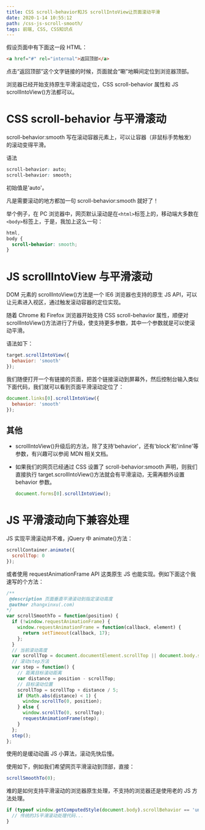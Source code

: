 ```yaml
---
title: CSS scroll-behavior和JS scrollIntoView让页面滚动平滑
date: 2020-1-14 10:55:12
path: /css-js-scroll-smooth/
tags: 前端, CSS, CSS知识点
---
```


假设页面中有下面这一段 HTML：

```html
<a href="#" rel="internal">返回顶部</a>
```

点击“返回顶部”这个文字链接的时候，页面就会“唰”地瞬间定位到浏览器顶部。

浏览器已经开始支持原生平滑滚动定位，CSS scroll-behavior 属性和 JS scrollIntoView()方法都可以。

# CSS scroll-behavior 与平滑滚动

scroll-behavior:smooth 写在滚动容器元素上，可以让容器（非鼠标手势触发）的滚动变得平滑。

语法

```css
scroll-behavior: auto;
scroll-behavior: smooth;
```

初始值是'auto'。

凡是需要滚动的地方都加一句 scroll-behavior:smooth 就好了！

举个例子，在 PC 浏览器中，网页默认滚动是在`<html>`标签上的，移动端大多数在`<body>`标签上，于是，我加上这么一句：

```css
html,
body {
  scroll-behavior: smooth;
}
```

# JS scrollIntoView 与平滑滚动

DOM 元素的 scrollIntoView()方法是一个 IE6 浏览器也支持的原生 JS API，可以让元素进入视区，通过触发滚动容器的定位实现。

随着 Chrome 和 Firefox 浏览器开始支持 CSS scroll-behavior 属性，顺便对 scrollIntoView()方法进行了升级，使支持更多参数，其中一个参数就是可以使滚动平滑。

语法如下：

```js
target.scrollIntoView({
  behavior: 'smooth'
});
```

我们随便打开一个有链接的页面，把首个链接滚动到屏幕外，然后控制台输入类似下面代码，我们就可以看到页面平滑滚动定位了：

```js
document.links[0].scrollIntoView({
  behavior: 'smooth'
});
```

## 其他

- scrollIntoView()升级后的方法，除了支持'behavior'，还有'block'和'inline'等参数，有兴趣可以参阅 MDN 相关文档。
- 如果我们的网页已经通过 CSS 设置了 scroll-behavior:smooth 声明，则我们直接执行 target.scrollIntoView()方法就会有平滑滚动，无需再额外设置 behavior 参数。

  ```js
  document.forms[0].scrollIntoView();
  ```

# JS 平滑滚动向下兼容处理

JS 实现平滑滚动并不难，jQuery 中 animate()方法：

```js
scrollContainer.animate({
  scrollTop: 0
});
```

或者使用 requestAnimationFrame API 这类原生 JS 也能实现。例如下面这个我速写的个方法：

```js
/**
 @description 页面垂直平滑滚动到指定滚动高度
 @author zhangxinxu(.com)
*/
var scrollSmoothTo = function(position) {
  if (!window.requestAnimationFrame) {
    window.requestAnimationFrame = function(callback, element) {
      return setTimeout(callback, 17);
    };
  }
  // 当前滚动高度
  var scrollTop = document.documentElement.scrollTop || document.body.scrollTop;
  // 滚动step方法
  var step = function() {
    // 距离目标滚动距离
    var distance = position - scrollTop;
    // 目标滚动位置
    scrollTop = scrollTop + distance / 5;
    if (Math.abs(distance) < 1) {
      window.scrollTo(0, position);
    } else {
      window.scrollTo(0, scrollTop);
      requestAnimationFrame(step);
    }
  };
  step();
};
```

使用的是缓动动画 JS 小算法，滚动先快后慢。

使用如下，例如我们希望网页平滑滚动到顶部，直接：

```js
scrollSmoothTo(0);
```

难的是如何支持平滑滚动的浏览器原生处理，不支持的浏览器还是使用老的 JS 方法处理。

```js
if (typeof window.getComputedStyle(document.body).scrollBehavior == 'undefined') {
  // 传统的JS平滑滚动处理代码...
}
```
